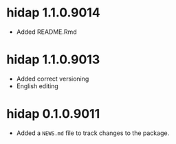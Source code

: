 # hidap 1.1.0.9014

* Added README.Rmd

# hidap 1.1.0.9013

* Added correct versioning
* English editing

# hidap 0.1.0.9011

* Added a `NEWS.md` file to track changes to the package.

